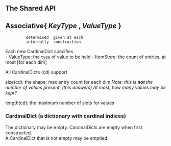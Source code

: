 ## The Shared API

Associative{ *KeyType* , *ValueType* }
--------------------------------------
             determined  given at each
             internally  construction

Each new CardinalDict specifies    
    - ValueType: the `type` of value to be held
    - ItemStore: the count of entries, at most [for each dim]
    
All CardinalDicts (cd) support

size(cd): the shape; max entry count for each dim
   *Note: this is **not** the number of values present.*
   *(this answers) At most, how many values may be kept?*     

length(cd): the maximum number of slots for values


### CardinalDict (a dictionary with cardinal indices)

The dictionary may be empty.  CardinalDicts are empty when first constructed.  
A CardinalDict that is not empty may be emptied.


